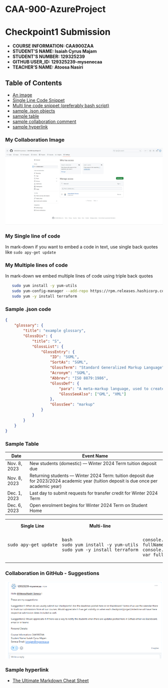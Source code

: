 # CAA-900-AzureProject


# Checkpoint1 Submission

- **COURSE INFORMATION: CAA900ZAA**
- **STUDENT’S NAME: Isaiah Cyrus Majam**
- **STUDENT'S NUMBER: 129325239**
- **GITHUB USER_ID: 129325239-mysenecaa**
- **TEACHER’S NAME: Atoosa Nasiri**

## Table of Contents
 - [An image](#my-collaboration-image)
 - [Single Line Code Snippet](#my-single-line-of-code)
 - [Multi line code snippet (preferably bash script)](#my-multiple-lines-of-code)
 - [sample .json objects](#sample-json-code)
 - [sample table](#sample-table)
 - [sample collaboration comment](#collaboration-in-github---suggestions)
 - [sample hyperlink](#sample-hyperlink)

### My Collaboration Image
![image1](collab.jpg)

### My Single line of code

In mark-down if you want to embed a code in text, use single back quotes like `sudo apy-get update`


### My Multiple lines of code

In mark-down we embed multiple lines of code using triple back quotes

```bash
   sudo yum install -y yum-utils
   sudo yum-config-manager --add-repo https://rpm.releases.hashicorp.com/AmazonLinux/hashicorp.repo
   sudo yum -y install terraform
```

### Sample .json code
```json
{
    "glossary": {
        "title": "example glossary",
		"GlossDiv": {
            "title": "S",
			"GlossList": {
                "GlossEntry": {
                    "ID": "SGML",
					"SortAs": "SGML",
					"GlossTerm": "Standard Generalized Markup Language",
					"Acronym": "SGML",
					"Abbrev": "ISO 8879:1986",
					"GlossDef": {
                        "para": "A meta-markup language, used to create markup languages such as DocBook.",
						"GlossSeeAlso": ["GML", "XML"]
                    },
					"GlossSee": "markup"
                }
            }
        }
    }
}
```

### Sample Table

| Date | Event Name |
| - | - |
| Nov. 8, 2023 |	New students (domestic) — Winter 2024 Term tuition deposit due |
| Nov. 8, 2023 |	Returning students — Winter 2024 Term: tuition deposit due for 2023/2024 academic year (tuition deposit is due once per academic year) |
| Dec. 1, 2023 |	Last day to submit requests for transfer credit for Winter 2024 Term |
| Dec. 6, 2023 |	Open enrolment begins for Winter 2024 Term on Student Home |

<table>
<tr>
<th>Single Line</th>
<th>Multi-line</th>
<th>Sample Code</th>
<th>Hello World</th>	
</tr>
<tr>
<td>
<pre lang="bash">
sudo apy-get update<br />
</pre>
</td><td>
<pre lang="bash">
bash
sudo yum install -y yum-utils
sudo yum -y install terraform

</pre>
</td><td>
<pre lang="js">
console.log(fullName); // undefined
fullName = "Dariana Trahan";
console.log(fullName); // Dariana Trahan
var fullName;
</pre>	
</td><td>

| A | B | C |
|--|--|--|
| 1 | 2 | 3 |

</td></tr> </table>

### Collaboration in GitHub - Suggestions
![image2](discussion-screenshot.png)

### Sample hyperlink

- [The Ultimate Markdown Cheat Sheet](https://towardsdatascience.com/the-ultimate-markdown-cheat-sheet-3d3976b31a0)




